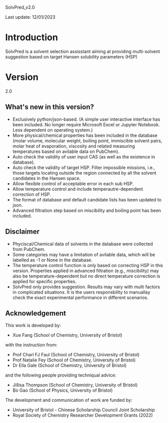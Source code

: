 SolvPred_v2.0

Last update: 12/01/2023

# Introduction

SolvPred is a solvent selection assisstant aiming at providing multi-solvent suggestion based on target Hansen solubility parameters (HSP)

# Version

2.0

## What's new in this version?

 - Exclusively python/json-based. (A simple user interactive interface has been included. No longer require Microsoft Excel or Jupyter Notebook. Less dependent on operating system.)
 - More physical/chemical properties has been included in the database (molar volume, molecular weight, boiling point, immiscible solvent pairs, molar heat of evaporation, viscosity and related measuring temperatures based on avilable data on PubChem).
 - Auto check the validity of user input CAS (as well as the existence in database).
 - Auto check the validity of target HSP. Filter impossible missions, i.e., those targets locating outside the region connected by all the solvent candidates in the Hansen space.
 - Allow flexible control of acceptable error in each sub HSP.
 - Allow temperature control and include temperautre-dependent correction of HSP.
 - The format of database and default candidate lists has been updated to json.
 - Advanced filtration step based on miscibility and boiling point has been included.

 
 ## Disclaimer

  - Phyciscal/Chemical data of solvents in the database were collected from PubChem.
  - Some categories may have a limitation of avilable data, which will be labelled as -1 or None in the database.
  - The temperature control function is only based on correcting HSP in this version. Properties applied in advanced filtration (e.g., miscibility) may also be temperature-dependent but no direct temperature correction is applied for specific properties.
  - SolvPred only provides suggestion. Results may vary with multi factors in complicated situations. It is the users responsbility to manuallay check the exact experimental performance in different scenarios.


## Acknowledgement

 This work is developed by:
 - Xue Fang (School of Chemistry, University of Bristol)

 with the instruction from:
 - Prof Charl FJ Faul (School of Chemistry, University of Bristol)
 - Prof Natalie Fey (School of Chemistry, University of Bristol)
 - Dr Ella Gale (School of Chemistry, University of Bristol)

 and the following people providing techniqual advice:
 - Jillisa Thompson (School of Chemistry, University of Bristol)
 - Bo Gao (School of Physics, University of Bristol)

 The development and communication of work are funded by:
 - University of Bristol - Chinese Scholarship Council Joint Scholarship
 - Royal Society of Chemistry Researcher Development Grants (2022)
